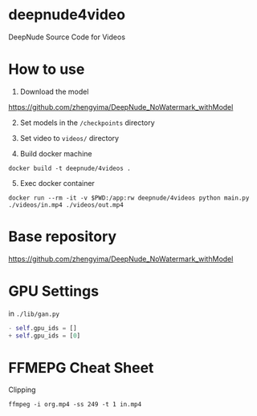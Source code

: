 # deepnude4video

DeepNude Source Code for Videos

# How to use

1. Download the model

https://github.com/zhengyima/DeepNude_NoWatermark_withModel

2. Set models in the `/checkpoints` directory

3. Set video to `videos/` directory

4. Build docker machine

```
docker build -t deepnude/4videos .
```

5. Exec docker container

```
docker run --rm -it -v $PWD:/app:rw deepnude/4videos python main.py ./videos/in.mp4 ./videos/out.mp4
```

# Base repository

https://github.com/zhengyima/DeepNude_NoWatermark_withModel

# GPU Settings

in `./lib/gan.py`

```python
- self.gpu_ids = []
+ self.gpu_ids = [0]
```

# FFMEPG Cheat Sheet

Clipping

```
ffmpeg -i org.mp4 -ss 249 -t 1 in.mp4
```
